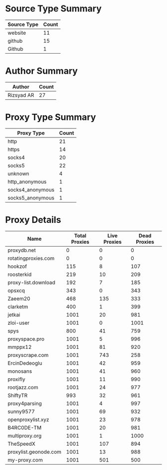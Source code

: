 # Source Type Summary

| Source Type | Count |
|-------------|-------|
| website | 11 |
| github | 15 |
| Github | 1 |


# Author Summary

| Author | Count |
|--------|-------|
| Rizsyad AR | 27 |


# Proxy Type Summary

| Proxy Type | Count |
|------------|-------|
| http | 21 |
| https | 14 |
| socks4 | 20 |
| socks5 | 22 |
| unknown | 4 |
| http_anonymous | 1 |
| socks4_anonymous | 1 |
| socks5_anonymous | 1 |


# Proxy Details

| Name | Total Proxies | Live Proxies | Dead Proxies |
|------|---------------|--------------|---------------|
| proxydb.net | 0 | 0 | 0 |
| rotatingproxies.com | 0 | 0 | 0 |
| hookzof | 115 | 8 | 107 |
| roosterkid | 219 | 10 | 209 |
| proxy-list.download | 192 | 7 | 185 |
| opsxcq | 343 | 0 | 343 |
| Zaeem20 | 468 | 135 | 333 |
| clarketm | 400 | 1 | 399 |
| jetkai | 1001 | 20 | 981 |
| zloi-user | 1001 | 0 | 1001 |
| spys | 800 | 41 | 759 |
| proxyspace.pro | 1001 | 5 | 996 |
| mmppx12 | 1001 | 81 | 920 |
| proxyscrape.com | 1001 | 743 | 258 |
| ErcinDedeoglu | 1001 | 42 | 959 |
| monosans | 1001 | 41 | 960 |
| proxifly | 1001 | 11 | 990 |
| rootjazz.com | 1001 | 24 | 977 |
| ShiftyTR | 993 | 32 | 961 |
| proxy4parsing | 1001 | 4 | 997 |
| sunny9577 | 1001 | 69 | 932 |
| openproxylist.xyz | 1001 | 23 | 978 |
| B4RC0DE-TM | 1001 | 20 | 981 |
| multiproxy.org | 1001 | 1 | 1000 |
| TheSpeedX | 1001 | 107 | 894 |
| proxylist.geonode.com | 1001 | 13 | 988 |
| my-proxy.com | 1001 | 501 | 500 |
